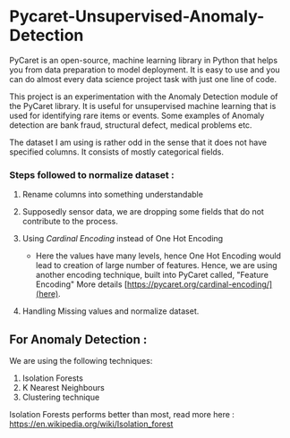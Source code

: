 # Pycaret-Unsupervised-Anomaly-Detection

PyCaret is an open-source, machine learning library in Python that helps you from data preparation to model deployment. It is easy to use and you can do almost every data science project task with just one line of code.

This project is an experimentation with the Anomaly Detection module of the PyCaret library. It is useful for unsupervised machine learning that is used for identifying rare items or events.
Some examples of Anomaly detection are bank fraud, structural defect, medical problems etc.

The dataset I am using is rather odd in the sense that it does not have specified columns. It consists of mostly categorical fields.

### Steps followed to normalize dataset : 
1. Rename columns into something understandable
2. Supposedly sensor data, we are dropping some fields that do not contribute to the process.
3. Using *Cardinal Encoding* instead of One Hot Encoding
   - Here the values have many levels, hence One Hot Encoding would lead to creation of large number of features. Hence, we are using another encoding technique, built into PyCaret called, "Feature Encoding" More details [https://pycaret.org/cardinal-encoding/](here).

4. Handling Missing values and normalize dataset.

## For Anomaly Detection : 
We are using the following techniques:  
1. Isolation Forests
2. K Nearest Neighbours
3. Clustering technique


Isolation Forests performs better than most, read more here : 
https://en.wikipedia.org/wiki/Isolation_forest

